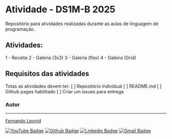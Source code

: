 #  Atividade - DS1M-B 2025
Repositório para atividades realizadas durante as aulas de linguagem de programação.

## Atividades:
1 - Receita
2 - Galeria (3x3)
3 - Galeria (flex)
4 - Galeira (Grid)

## Requisitos das atividades
Totas as atividades devem ter:
[ ] Repositório individual
[ ] README.md
[ ] Github pages habilitado
[ ] Criar um issues para entrega


### Autor
---
[Fernando Leonid](https://fernandoleonid.com.br/)

[![YouTube Badge](https://img.shields.io/badge/-YouTube-red?style=flat-square&logo=youtube&logoColor=white)](https://www.youtube.com/fernandoleonid) 
[![Github Badge](https://img.shields.io/badge/-Github-000?style=flat-square&logo=Github&logoColor=white)](https://github.com/fernandoleonid)
[![Linkedin Badge](https://img.shields.io/badge/-LinkedIn-blue?style=flat-square&logo)](https://www.linkedin.com/in/fernandoleonid/)
[![Gmail Badge](https://img.shields.io/badge/-Gmail-c14438?style=flat-square&logo=Gmail&logoColor=white)](mailto:fernandoleonid@gmail.com)
